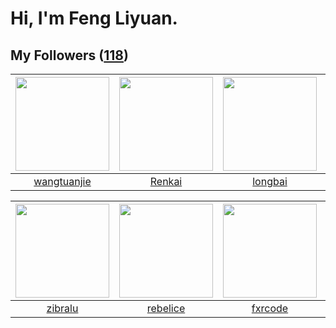 # Hi, I'm Feng Liyuan.

## My Followers ([118](https://github.com/SunRunAway?tab=followers))

| <img src="https://avatars.githubusercontent.com/u/4090971?v=4" width="150" height="150" /> | <img src="https://avatars.githubusercontent.com/u/3381789?v=4" width="150" height="150" /> | <img src="https://avatars.githubusercontent.com/u/1204301?v=4" width="150" height="150" /> | <img src="https://avatars.githubusercontent.com/u/11855957?v=4" width="150" height="150" /> |
| :----------------------------------------------------------------------------------------: | :----------------------------------------------------------------------------------------: | :----------------------------------------------------------------------------------------: | :-----------------------------------------------------------------------------------------: |
|                        [wangtuanjie](https://github.com/wangtuanjie)                       |                             [Renkai](https://github.com/Renkai)                            |                            [longbai](https://github.com/longbai)                           |                       [fatsheep9146](https://github.com/fatsheep9146)                       |

| <img src="https://avatars.githubusercontent.com/u/41463486?v=4" width="150" height="150" /> | <img src="https://avatars.githubusercontent.com/u/20775801?v=4" width="150" height="150" /> | <img src="https://avatars.githubusercontent.com/u/13307594?v=4" width="150" height="150" /> | <img src="https://avatars.githubusercontent.com/u/19871320?v=4" width="150" height="150" /> |
| :-----------------------------------------------------------------------------------------: | :-----------------------------------------------------------------------------------------: | :-----------------------------------------------------------------------------------------: | :-----------------------------------------------------------------------------------------: |
|                            [zibralu](https://github.com/zibralu)                            |                           [rebelice](https://github.com/rebelice)                           |                            [fxrcode](https://github.com/fxrcode)                            |                           [mind1949](https://github.com/mind1949)                           |